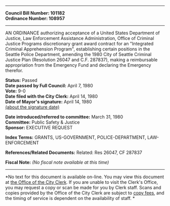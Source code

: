 * * * * *  
  
**Council Bill Number: [](#h0)[](#h2)101182**   
**Ordinance Number: 108957**  
  
* * * * *  
  
AN ORDINANCE authorizing acceptance of a United States Department of Justice, Law Enforcement Assistance Administration, Office of Criminal Justice Programs discretionary grant award contract for an "Integrated Criminal Apprehension Program", establishing certain positions in the Seattle Police Department, amending the 1980 City of Seattle Criminal Justice Plan (Resolution 26047 and C.F. 287837), making a reimbursable appropriation from the Emergency Fund and declaring the Emergency therefor.  
  
**Status:** Passed   
**Date passed by Full Council:** April 7, 1980   
**Vote:** 9-0   
**Date filed with the City Clerk:** April 14, 1980   
**Date of Mayor's signature:** April 14, 1980   
[(about the signature date)](/~public/approvaldate.htm)   
  
  
**Date introduced/referred to committee:** March 31, 1980   
**Committee:** Public Safety & Justice   
**Sponsor:** EXECUTIVE REQUEST   
  
**Index Terms:** GRANTS, US-GOVERNMENT, POLICE-DEPARTMENT, LAW-ENFORCEMENT  
  
**References/Related Documents:** Related: Res 26047, CF 287837  
  
**Fiscal Note:** *(No fiscal note available at this time)*  
  
* * * * *  
  
*No text for this document is available on-line. You may view this document at [the Office of the City Clerk](http://www.seattle.gov/leg/clerk/contactUs.htm). If you are unable to visit the Clerk's Office, you may request a copy or scan be made for you by Clerk staff. Scans and copies provided by the Office of the City Clerk are subject to [copy fees](http://clerk.seattle.gov/~public/clerkfees.htm), and the timing of service is dependent on the availability of staff. *  
  
  
